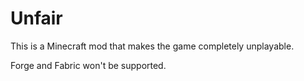 # Unfair
This is a Minecraft mod that makes the game completely unplayable.

Forge and Fabric won't be supported.
